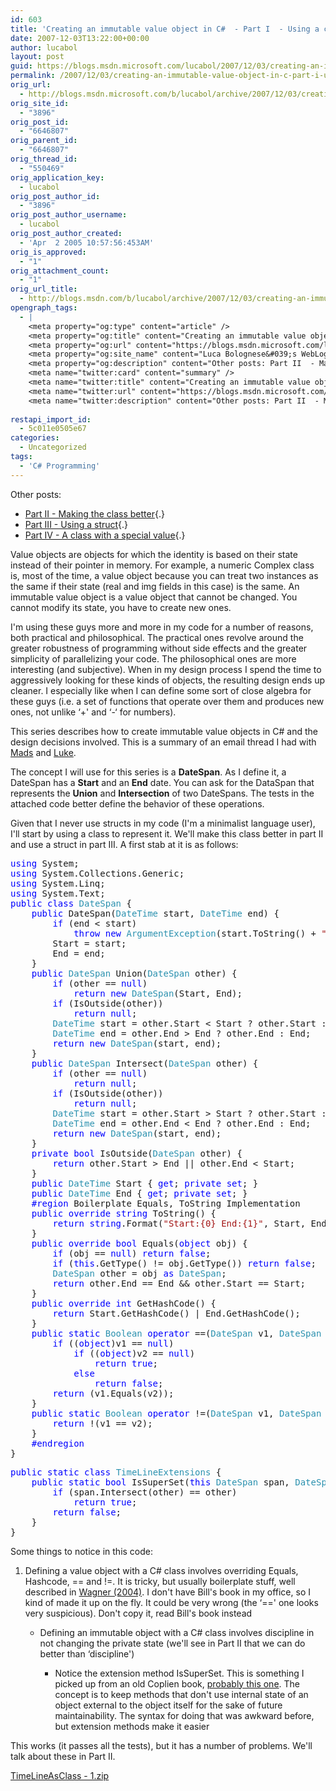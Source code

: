 ```yaml
---
id: 603
title: 'Creating an immutable value object in C#  - Part I  - Using a class'
date: 2007-12-03T13:22:00+00:00
author: lucabol
layout: post
guid: https://blogs.msdn.microsoft.com/lucabol/2007/12/03/creating-an-immutable-value-object-in-c-part-i-using-a-class/
permalink: /2007/12/03/creating-an-immutable-value-object-in-c-part-i-using-a-class/
orig_url:
  - http://blogs.msdn.microsoft.com/b/lucabol/archive/2007/12/03/creating-an-immutable-value-object-in-c-part-i-using-a-class.aspx
orig_site_id:
  - "3896"
orig_post_id:
  - "6646807"
orig_parent_id:
  - "6646807"
orig_thread_id:
  - "550469"
orig_application_key:
  - lucabol
orig_post_author_id:
  - "3896"
orig_post_author_username:
  - lucabol
orig_post_author_created:
  - 'Apr  2 2005 10:57:56:453AM'
orig_is_approved:
  - "1"
orig_attachment_count:
  - "1"
orig_url_title:
  - http://blogs.msdn.com/b/lucabol/archive/2007/12/03/creating-an-immutable-value-object-in-c-part-i-using-a-class.aspx
opengraph_tags:
  - |
    <meta property="og:type" content="article" />
    <meta property="og:title" content="Creating an immutable value object in C#  - Part I  - Using a class" />
    <meta property="og:url" content="https://blogs.msdn.microsoft.com/lucabol/2007/12/03/creating-an-immutable-value-object-in-c-part-i-using-a-class/" />
    <meta property="og:site_name" content="Luca Bolognese&#039;s WebLog" />
    <meta property="og:description" content="Other posts: Part II  - Making the class better Part III  - Using a struct Part IV  - A class with a special value Value objects are objects for which the identity is based on their state instead of their pointer in memory. For example, a numeric Complex class is, most of the time, a..." />
    <meta name="twitter:card" content="summary" />
    <meta name="twitter:title" content="Creating an immutable value object in C#  - Part I  - Using a class" />
    <meta name="twitter:url" content="https://blogs.msdn.microsoft.com/lucabol/2007/12/03/creating-an-immutable-value-object-in-c-part-i-using-a-class/" />
    <meta name="twitter:description" content="Other posts: Part II  - Making the class better Part III  - Using a struct Part IV  - A class with a special value Value objects are objects for which the identity is based on their state instead of their pointer in memory. For example, a numeric Complex class is, most of the time, a..." />
    
restapi_import_id:
  - 5c011e0505e67
categories:
  - Uncategorized
tags:
  - 'C# Programming'
---
```

Other posts:

  * [Part II  - Making the class better](http://blogs.msdn.com/lucabol/archive/2007/12/06/creating-an-immutable-value-object-in-c-part-ii-making-the-class-better.aspx){.}
  * [Part III  - Using a struct](http://blogs.msdn.com/lucabol/archive/2007/12/24/creating-an-immutable-value-object-in-c-part-iii-using-a-struct.aspx){.}
  * [Part IV  - A class with a special value](http://blogs.msdn.com/lucabol/){.}

Value objects are objects for which the identity is based on their state instead of their pointer in memory. For example, a numeric Complex class is, most of the time, a value object because you can treat two instances as the same if their state (real and img fields in this case) is the same. An immutable value object is a value object that cannot be changed. You cannot modify its state, you&nbsp;have to&nbsp;create new ones.

I'm using these guys more and more in my code for a number of reasons, both practical and philosophical. The practical ones revolve around the greater robustness of programming without side effects and the greater simplicity of parallelizing your code. The philosophical ones are more interesting (and subjective). When in&nbsp;my design process&nbsp;I spend the time to aggressively looking for these kinds of objects, the resulting design ends up cleaner. I especially like when I can define some sort of close algebra for these guys (i.e. a set of functions that operate over them and produces new ones, not unlike &#8216;+' and &#8216;-&#8216; for numbers).

This series describes how to create immutable value objects in C# and the design decisions involved. This is a summary of an email thread I had with <a href="http://blogs.msdn.com/madst/default.aspx" target="_blank">Mads</a> and <a href="http://blogs.msdn.com/lukeh/default.aspx" target="_blank">Luke</a>.

The concept I will use for this series is&nbsp;a **DateSpan**. As I define it, a DateSpan has a **Start** and an **End** date. You can ask for the&nbsp;DataSpan that represents the&nbsp;**Union** and **Intersection** of two DateSpans. The tests in the attached code better define the behavior of these operations.

Given that I never use structs in my code (I'm a minimalist language user), I'll start by using a class to represent it. We'll make this class better in part II and use a struct in part III. A first stab at it is as follows:

<pre class="code"><span style="color:rgb(0,0,255);">using</span> System;
<span style="color:rgb(0,0,255);">using</span> System.Collections.Generic;
<span style="color:rgb(0,0,255);">using</span> System.Linq;
<span style="color:rgb(0,0,255);">using</span> System.Text;
<span style="color:rgb(0,0,255);">public</span> <span style="color:rgb(0,0,255);">class</span> <span style="color:rgb(43,145,175);">DateSpan</span> {
    <span style="color:rgb(0,0,255);">public</span> DateSpan(<span style="color:rgb(43,145,175);">DateTime</span> start, <span style="color:rgb(43,145,175);">DateTime</span> end) {
        <span style="color:rgb(0,0,255);">if</span> (end &lt; start)
            <span style="color:rgb(0,0,255);">throw</span> <span style="color:rgb(0,0,255);">new</span> <span style="color:rgb(43,145,175);">ArgumentException</span>(start.ToString() + <span style="color:rgb(163,21,21);">" doesn't come before "</span> + end.ToString());
        Start = start;
        End = end;
    }
    <span style="color:rgb(0,0,255);">public</span> <span style="color:rgb(43,145,175);">DateSpan</span> Union(<span style="color:rgb(43,145,175);">DateSpan</span> other) {
        <span style="color:rgb(0,0,255);">if</span> (other == <span style="color:rgb(0,0,255);">null</span>)
            <span style="color:rgb(0,0,255);">return</span> <span style="color:rgb(0,0,255);">new</span> <span style="color:rgb(43,145,175);">DateSpan</span>(Start, End);
        <span style="color:rgb(0,0,255);">if</span> (IsOutside(other))
            <span style="color:rgb(0,0,255);">return</span> <span style="color:rgb(0,0,255);">null</span>;
        <span style="color:rgb(43,145,175);">DateTime</span> start = other.Start &lt; Start ? other.Start : Start;
        <span style="color:rgb(43,145,175);">DateTime</span> end = other.End &gt; End ? other.End : End;
        <span style="color:rgb(0,0,255);">return</span> <span style="color:rgb(0,0,255);">new</span> <span style="color:rgb(43,145,175);">DateSpan</span>(start, end);
    }
    <span style="color:rgb(0,0,255);">public</span> <span style="color:rgb(43,145,175);">DateSpan</span> Intersect(<span style="color:rgb(43,145,175);">DateSpan</span> other) {
        <span style="color:rgb(0,0,255);">if</span> (other == <span style="color:rgb(0,0,255);">null</span>)
            <span style="color:rgb(0,0,255);">return</span> <span style="color:rgb(0,0,255);">null</span>;
        <span style="color:rgb(0,0,255);">if</span> (IsOutside(other))
            <span style="color:rgb(0,0,255);">return</span> <span style="color:rgb(0,0,255);">null</span>;
        <span style="color:rgb(43,145,175);">DateTime</span> start = other.Start &gt; Start ? other.Start : Start;
        <span style="color:rgb(43,145,175);">DateTime</span> end = other.End &lt; End ? other.End : End;
        <span style="color:rgb(0,0,255);">return</span> <span style="color:rgb(0,0,255);">new</span> <span style="color:rgb(43,145,175);">DateSpan</span>(start, end);
    }
    <span style="color:rgb(0,0,255);">private</span> <span style="color:rgb(0,0,255);">bool</span> IsOutside(<span style="color:rgb(43,145,175);">DateSpan</span> other) {
        <span style="color:rgb(0,0,255);">return</span> other.Start &gt; End || other.End &lt; Start;
    }
    <span style="color:rgb(0,0,255);">public</span> <span style="color:rgb(43,145,175);">DateTime</span> Start { <span style="color:rgb(0,0,255);">get</span>; <span style="color:rgb(0,0,255);">private</span> <span style="color:rgb(0,0,255);">set</span>; }
    <span style="color:rgb(0,0,255);">public</span> <span style="color:rgb(43,145,175);">DateTime</span> End { <span style="color:rgb(0,0,255);">get</span>; <span style="color:rgb(0,0,255);">private</span> <span style="color:rgb(0,0,255);">set</span>; }
<span style="color:rgb(0,0,255);">    #region</span> Boilerplate Equals, ToString Implementation
    <span style="color:rgb(0,0,255);">public</span> <span style="color:rgb(0,0,255);">override</span> <span style="color:rgb(0,0,255);">string</span> ToString() {
        <span style="color:rgb(0,0,255);">return</span> <span style="color:rgb(0,0,255);">string</span>.Format(<span style="color:rgb(163,21,21);">"Start:{0} End:{1}"</span>, Start, End);
    }
    <span style="color:rgb(0,0,255);">public</span> <span style="color:rgb(0,0,255);">override</span> <span style="color:rgb(0,0,255);">bool</span> Equals(<span style="color:rgb(0,0,255);">object</span> obj) {
        <span style="color:rgb(0,0,255);">if</span> (obj == <span style="color:rgb(0,0,255);">null</span>) <span style="color:rgb(0,0,255);">return</span> <span style="color:rgb(0,0,255);">false</span>;
        <span style="color:rgb(0,0,255);">if</span> (<span style="color:rgb(0,0,255);">this</span>.GetType() != obj.GetType()) <span style="color:rgb(0,0,255);">return</span> <span style="color:rgb(0,0,255);">false</span>;
        <span style="color:rgb(43,145,175);">DateSpan</span> other = obj <span style="color:rgb(0,0,255);">as</span> <span style="color:rgb(43,145,175);">DateSpan</span>;
        <span style="color:rgb(0,0,255);">return</span> other.End == End && other.Start == Start;
    }
    <span style="color:rgb(0,0,255);">public</span> <span style="color:rgb(0,0,255);">override</span> <span style="color:rgb(0,0,255);">int</span> GetHashCode() {
        <span style="color:rgb(0,0,255);">return</span> Start.GetHashCode() | End.GetHashCode();
    }
    <span style="color:rgb(0,0,255);">public</span> <span style="color:rgb(0,0,255);">static</span> <span style="color:rgb(43,145,175);">Boolean</span> <span style="color:rgb(0,0,255);">operator</span> ==(<span style="color:rgb(43,145,175);">DateSpan</span> v1, <span style="color:rgb(43,145,175);">DateSpan</span> v2) {
        <span style="color:rgb(0,0,255);">if</span> ((<span style="color:rgb(0,0,255);">object</span>)v1 == <span style="color:rgb(0,0,255);">null</span>)
            <span style="color:rgb(0,0,255);">if</span> ((<span style="color:rgb(0,0,255);">object</span>)v2 == <span style="color:rgb(0,0,255);">null</span>)
                <span style="color:rgb(0,0,255);">return</span> <span style="color:rgb(0,0,255);">true</span>;
            <span style="color:rgb(0,0,255);">else
</span>                <span style="color:rgb(0,0,255);">return</span> <span style="color:rgb(0,0,255);">false</span>;
        <span style="color:rgb(0,0,255);">return</span> (v1.Equals(v2));
    }
    <span style="color:rgb(0,0,255);">public</span> <span style="color:rgb(0,0,255);">static</span> <span style="color:rgb(43,145,175);">Boolean</span> <span style="color:rgb(0,0,255);">operator</span> !=(<span style="color:rgb(43,145,175);">DateSpan</span> v1, <span style="color:rgb(43,145,175);">DateSpan</span> v2) {
        <span style="color:rgb(0,0,255);">return</span> !(v1 == v2);
    }
<span style="color:rgb(0,0,255);">    #endregion
</span>}</pre>

<pre class="code"><span style="color:rgb(0,0,255);">public</span> <span style="color:rgb(0,0,255);">static</span> <span style="color:rgb(0,0,255);">class</span> <span style="color:rgb(43,145,175);">TimeLineExtensions</span> {
    <span style="color:rgb(0,0,255);">public</span> <span style="color:rgb(0,0,255);">static</span> <span style="color:rgb(0,0,255);">bool</span> IsSuperSet(<span style="color:rgb(0,0,255);">this</span> <span style="color:rgb(43,145,175);">DateSpan</span> span, <span style="color:rgb(43,145,175);">DateSpan</span> other) {
        <span style="color:rgb(0,0,255);">if</span> (span.Intersect(other) == other)
            <span style="color:rgb(0,0,255);">return</span> <span style="color:rgb(0,0,255);">true</span>;
        <span style="color:rgb(0,0,255);">return</span> <span style="color:rgb(0,0,255);">false</span>;
    }
}
</pre>

</p> 

Some&nbsp;things to notice in this code:

  1. Defining a value object&nbsp;with a&nbsp;C# class involves overriding Equals, Hashcode, == and !=.&nbsp;It is tricky, but usually boilerplate stuff, well described in <a href="http://www.amazon.com/Effective-Specific-Improve-Software-Development/dp/0321245660" target="_blank">Wagner (2004)</a>. I don't have Bill's book in my office, so I kind of made it up on the fly. It could be very wrong (the &#8216;==' one looks very suspicious). Don't copy it, read Bill's book instead 
      * Defining an immutable object with&nbsp;a C# class involves discipline in not changing the private state (we'll see in Part II that we can do better than &#8216;discipline') 
          * Notice the extension method IsSuperSet. This is something I picked up from an old Coplien book, <a href="http://www.amazon.com/Multi-Paradigm-Design-James-O-Coplien/dp/0201824671" target="_blank">probably this one</a>. The concept is to keep methods that don't use internal state of an object external to the object itself for the sake of future maintainability. The syntax for doing that was awkward before, but extension methods make it easier</ol> 
        This works (it passes all the tests), but it has a number of problems. We'll talk about these in Part II.
        
        [TimeLineAsClass  - 1.zip](https://msdnshared.blob.core.windows.net/media/MSDNBlogsFS/prod.evol.blogs.msdn.com/CommunityServer.Components.PostAttachments/00/06/64/68/07/TimeLineAsClass%20-%201.zip)